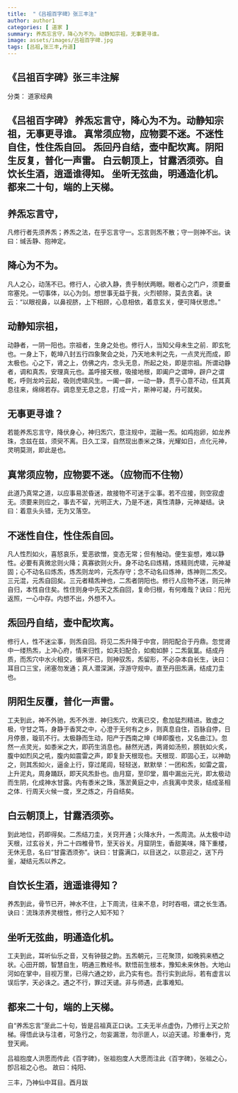 ```yaml
---
title:  "《吕祖百字碑》张三丰注"
author: author1
categories: [ 道家 ]
summary: 养炁忘言守，降心为不为。动静知宗祖，无事更寻谁。
image: assets/images/吕祖百字碑.jpg
tags: [吕祖,张三丰,丹道]
---
```


## 《吕祖百字碑》张三丰注解 

分类： 道家经典

《吕祖百字碑》
养炁忘言守，降心为不为。动静知宗祖，无事更寻谁。
真常须应物，应物要不迷。不迷性自住，性住炁自回。
炁回丹自结，壶中配坎离。阴阳生反复，普化一声雷。
白云朝顶上，甘露洒须弥。自饮长生酒，逍遥谁得知。
坐听无弦曲，明通造化机。都来二十句，端的上天梯。 
-----------------------------------------------------------------------------------------
## 养炁忘言守，
凡修行者先须养炁；养炁之法，在乎忘言守一。忘言则炁不散；守一则神不出。诀曰：缄舌静、抱神定。

## 降心为不为。
凡人之心，动荡不已。修行人，心欲入静，贵乎制伏两眼。眼者心之门户，须要垂帘塞兑。一切事体，以心为剑。想世事无益于我，火烈顿除，莫去贪着。诀云：“以眼视鼻，以鼻视脐，上下相顾，心息相依，着意玄关，便可降伏思虑。”

## 动静知宗祖，
动静者，一阴一阳也。宗祖者，生身之处也。修行人，当知父母未生之前．即玄牝也。一身上下，乾坤八封五行四象聚会之处，乃天地未判之先，一点灵光而成，即太极也。心之下，肾之上，仿佛之内，念头无息，所起之处，即是宗祖。所谓动静者，调和真炁，安理真元也。盖呼接天根，吸接地根，即阖户之谓坤，辟户之谓乾，呼则龙吟云起，吸则虎啸风生。一阖一辟，一动一静，贯乎心意不动，任其真息往来，绵绵若存。调息至无息之息，打成一片，斯神可凝，丹可就矣。

## 无事更寻谁？
若能养炁忘言守，降伏身心，神归炁穴，意注规中，混融一炁。如鸡抱卵，如龙养珠，念兹在兹，须臾不离。日久工深，自然现出黍米之珠，光耀如日，点化元神，灵明莫测，即此是也。

## 真常须应物，应物要不迷。（应物而不住物）
此道乃真常之道，以应事易淤昏迷，故接物不可迷于尘事。若不应接，则空寂虚无。须要来则应之，事去不留，光明正大，乃是不迷，真性清静，元神凝结。诀曰：着意头头错，无为又落空。

## 不迷性自住，性住炁自回。
凡人性烈如火，喜怒哀乐，爱恶欲憎，变态无常；但有触动。便生妄想，难以静性。必要有真微忿则火降；真寡欲则火升。身不动名曰炼精，炼精则虎啸，元神凝固；心不动名曰炼炁，炼炁则龙吟，元炁存守；念不动名曰炼神，炼神则二炁交。三元混，元炁自回矣。三元者精炁神也，二炁者阴阳也。修行人应物不迷，则元神自归，本性自住矣。性住则身中先天之炁自回，复命归根，有何难哉？诀曰：阳光返照，一心中存。内想不出，外想不入。

## 炁回丹自结，壶中配坎离。
修行人，性不迷尘事，则炁自回。将见二炁升降于中宫，阴阳配合于丹鼎。忽觉肾中一缕热炁，上冲心府，情来归性，如夫妇配合，如痴如醉；二炁氤氲。结成丹质，而炁穴中水火相交，循环不已，则神驭炁，炁留形，不必杂本自长生，诀曰：耳目口三宝，闭塞勿发通；真人潜深渊，浮游守规中。直至丹田炁满，结成刀圭也。

## 阴阳生反覆，普化一声雷。
工夫到此，神不外驰，炁不外泄．神归炁穴，坎离已交，愈加猛烈精进。致虚之极，守甘之笃，身静于香冥之中，心澄于无何有之乡，则真息自住，百脉自停，日月停景，璇玑不行。太极静而生动，阳产于西南之坤《坤即腹也，又名曲江》。忽然一点灵光，如黍米之大，即药生消息也。赫然光透，两肾如汤煎，膀胱如火炙，腹中如烈风之吼，腹内如震雷之声，即复卦天根现也。天根现．即固心王，以神助之，则其炁如火，逼金上行，穿过尾闾，轻轻送，默默举：一团和炁，如雷之震，上升泥丸，周身踊跃，即天风炁卦也。由月窟，至印堂，眉中漏出元光，即太极动而生阴，化成神水甘露。内有黍米之珠，落淤黄庭之中，点我离中灵汞，结成圣相之体．行周天火候一度，烹之炼之，丹自结矣。

## 白云朝顶上，甘露洒须弥。
到此地位，药即得矣。二炁结刀圭，关窍开通；火降水升，一炁周流。从太极中动天根，过玄谷关，升二十四椎骨节，至天谷关。月窟阴生，香甜美味，降下重楼，无休无息，名曰“甘露洒须弥”。诀曰：甘露满口，以目送之，以意迎之，送下丹釜，凝结元炁以养之。

## 自饮长生酒，逍遥谁得知？
养炁到此，骨节已开，神水不住，上下周流，往来不息，时时吞咽，谓之长生酒。诀曰：流珠浓养灵根性，修行之人知不知？

## 坐听无弦曲，明通造化机。
工夫到此，耳听仙乐之音，又有钟鼓之韵。五炁朝元，三花聚顶，如晚鸦来栖之状。心田开朗，智慧自生，明通三教经书。默悟前生根本，豫知未来休咎。大地山河如在掌中，目视万里，已得六通之妙，此乃实有也。吾行实到此际，若有虚言以误后学，天必诛之。遇之不行，罪过天谴。非与师遇，此事难知。

## 都来二十句，端的上天梯。
自“养炁忘言”至此二十句，皆是吕祖真正口诀。工夫无半点虚伪，乃修行上天之阶梯。得悟此诀与注者，可急行之，勿妄漏泄，勿示匪人，以迫天谴。珍重奉行，克登天阙。

吕祖抱度人洪愿而传此《百字碑》，张祖抱度人大愿而注此《百字碑》，张祖之心，卽吕祖之心也。
故曰：纯阳、

三丰，乃神仙中耳目。酉月跋
